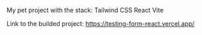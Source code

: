 My pet project with the stack: 
Tailwind CSS
React
Vite

Link to the builded project: https://testing-form-react.vercel.app/
